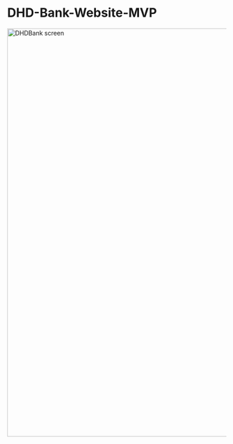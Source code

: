 # DHD-Bank-Website-MVP

<img width="937" alt="DHDBank screen" src="https://user-images.githubusercontent.com/76753930/205497111-0b977785-5f86-4fc5-b13a-cdebd92f6482.png">


